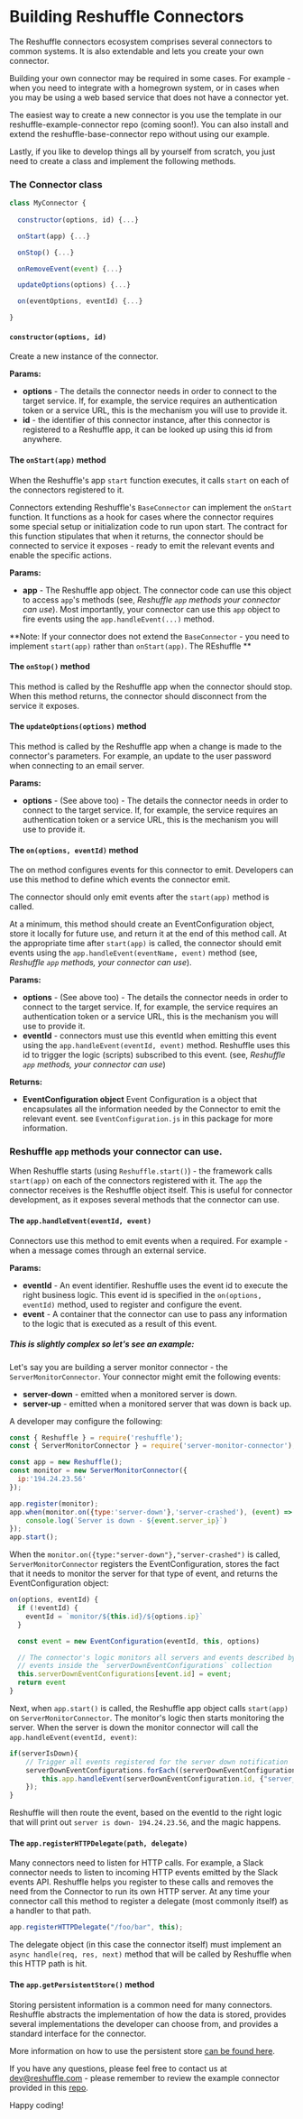 # Building Reshuffle Connectors
The Reshuffle connectors ecosystem comprises several connectors to common systems. 
It is also extendable and lets you create your own connector.

Building your own connector may be required in some cases. For example - when you need to integrate with a homegrown system, 
or in cases when you may be using a web based service that does not have a connector yet.


The easiest way to create a new connector is you use the template in our
reshuffle-example-connector repo (coming soon!). You can also install and
extend the reshuffle-base-connector repo without using our example. 

Lastly, if you like to develop things all by yourself from scratch, you just need to create a class
and implement the following methods.
### The Connector class
```js
class MyConnector {
    
  constructor(options, id) {...}

  onStart(app) {...}

  onStop() {...}

  onRemoveEvent(event) {...}

  updateOptions(options) {...}

  on(eventOptions, eventId) {...}

}
```

#### `constructor(options, id)`
Create a new instance of the connector.
  
**Params:**
* **options** - The details the connector needs in order to connect to the target service. If, for example, the service requires an authentication token or a service URL, this is the mechanism you will use to provide it.
* **id** - the identifier of this connector instance, after this connector is registered to a Reshuffle app, it can be looked up using this id from anywhere.

#### The `onStart(app)` method
When the Reshuffle's app `start` function executes, it calls `start` on each of the connectors registered to it.

Connectors extending Reshuffle's `BaseConnector` can implement the `onStart` function. It functions as a hook for cases where the connector requires some special setup or initialization code to run upon start.
The contract for this function stipulates that when it returns, the connector should be connected to service it exposes - ready to emit the relevant events and enable the specific actions.     

**Params:**
* **app** - The Reshuffle app object. The connector code can use this object to access `app`'s methods (see, _Reshuffle `app` methods your connector can use_). Most importantly, your connector can use this `app` object to fire events using the `app.handleEvent(...)` method. 

**Note: If your connector does not extend the `BaseConnector` - you need to implement `start(app)` rather than `onStart(app)`. The REshuffle **

#### The `onStop()` method
This method is called by the Reshuffle app when the connector should stop. When this method returns, the connector should disconnect from the service it exposes.

#### The `updateOptions(options)` method
This method is called by the Reshuffle app when a change is made to the connector's parameters. For example, an update to the user password when connecting to an email server.  

**Params:**
* **options** - (See above too) - The details the connector needs in order to connect to the target service. If, for example, the service requires an authentication token or a service URL, this is the mechanism you will use to provide it.

#### The `on(options, eventId)` method
The on method configures events for this connector to emit. Developers can use this method to define which events the connector emit.
 
The connector should only emit events after the `start(app)` method is called.

At a minimum, this method should create an EventConfiguration object, store it locally for future use, and return it at the end of this method call. 
At the appropriate time after `start(app)` is called, the connector should emit events using the `app.handleEvent(eventName, event)` method (see, _Reshuffle `app` methods, your connector can use_).

**Params:**
* **options** - (See above too) - The details the connector needs in order to connect to the target service. If, for example, the service requires an authentication token or a service URL, this is the mechanism you will use to provide it.
* **eventId** - connectors must use this eventId when emitting this event using the `app.handleEvent(eventId, event)` method. 
Reshuffle uses this id to trigger the logic (scripts) subscribed to this event.  (see, _Reshuffle `app` methods, your connector can use_)

**Returns:**
* **EventConfiguration object** Event Configuration is a object that encapsulates all the information needed by the Connector to emit the relevant event. 
see `EventConfiguration.js` in this package for more information. 

### Reshuffle `app` methods your connector can use. 
When Reshuffle starts (using `Reshuffle.start()`) - the framework calls `start(app)` on each of the connectors registered with it.
The `app` the connector receives is the Reshuffle object itself. This is useful for connector development, as it exposes several methods that the connector can use.

#### The `app.handleEvent(eventId, event)`
Connectors use this method to emit events when a required. For example - when a message comes through an external service. 

**Params:**
* **eventId** - An event identifier. Reshuffle uses the event id to execute the right business logic. 
This event id is specified in the `on(options, eventId)` method, used to register and configure the event.
* **event** - A container that the connector can use to pass any information to the logic that is executed as a result of this event.

##### _This is slightly complex so let's see an example:_

Let's say you are building a server monitor connector - the `ServerMonitorConnector`. Your connector might emit the following events:
* **server-down**  - emitted when a monitored server is down.
* **server-up**  - emitted when a monitored server that was down is back up.

A developer may configure the following:
```js
const { Reshuffle } = require('reshuffle');
const { ServerMonitorConnector } = require('server-monitor-connector');

const app = new Reshuffle();
const monitor = new ServerMonitorConnector({
  ip:'194.24.23.56'
});

app.register(monitor);
app.when(monitor.on({type:'server-down'},'server-crashed'), (event) => {
    console.log(`Server is down - ${event.server_ip}`)
});
app.start();
```

When the `monitor.on({type:"server-down"},"server-crashed")` is called, `ServerMonitorConnector` registers the EventConfiguration, stores the fact that it needs to monitor the server for that type of event, and returns the EventConfiguration object:
````js
on(options, eventId) {
  if (!eventId) {
    eventId = `monitor/${this.id}/${options.ip}`
  }

  const event = new EventConfiguration(eventId, this, options)

  // The connector's logic monitors all servers and events described by the
  // events inside the `serverDownEventConfigurations` collection
  this.serverDownEventConfigurations[event.id] = event;
  return event
}
````
Next, when `app.start()` is called, the Reshuffle app object calls `start(app)` on `ServerMonitorConnector`. The monitor's logic then starts monitoring the server.
When the server is down the monitor connector will call the `app.handleEvent(eventId, event)`:

````js
if(serverIsDown){
    // Trigger all events registered for the server down notification
    serverDownEventConfigurations.forEach((serverDownEventConfiguration) =>{
        this.app.handleEvent(serverDownEventConfiguration.id, {"server_ip":this.options.ip})
    });
}
````
Reshuffle will then route the event, based on the eventId to the right logic that will print out `server is down- 194.24.23.56`, and the magic happens.

#### The `app.registerHTTPDelegate(path, delegate)`
Many connectors need to listen for HTTP calls. For example, a Slack connector needs to listen to incoming HTTP events emitted by the Slack events API.
Reshuffle helps you register to these calls and removes the need from the Connector to run its own HTTP server. 
At any time your connector call this method to register a delegate (most commonly itself) as a handler to that path.
```js
app.registerHTTPDelegate("/foo/bar", this);
``` 
The delegate object (in this case the connector itself) must implement an `async handle(req, res, next)` method that will be called by Reshuffle when this HTTP path is hit.

#### The `app.getPersistentStore()` method
Storing persistent information is a common need for many connectors. 
Reshuffle abstracts the implementation of how the data is stored, provides several implementations the developer can choose from, and provides a standard interface for the connector.

More information on how to use the persistent store [can be found here](./persistency.md). 

If you have any questions, please feel free to contact us at dev@reshuffle.com - please remember to review the example connector provided in this [repo](todo).

Happy coding!